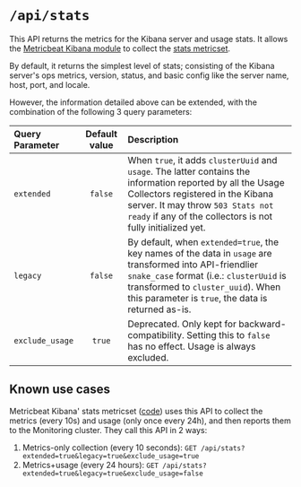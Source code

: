 # `/api/stats`

This API returns the metrics for the Kibana server and usage stats. It allows the [Metricbeat Kibana module](https://www.elastic.co/guide/en/beats/metricbeat/current/metricbeat-module-kibana.html) to collect the [stats metricset](https://www.elastic.co/guide/en/beats/metricbeat/current/metricbeat-metricset-kibana-stats.html).

By default, it returns the simplest level of stats; consisting of the Kibana server's ops metrics, version, status, and basic config like the server name, host, port, and locale.

However, the information detailed above can be extended, with the combination of the following 3 query parameters:

| Query Parameter | Default value | Description |
|:----------------|:-------------:|:------------|
|`extended`|`false`|When `true`, it adds `clusterUuid` and `usage`. The latter contains the information reported by all the Usage Collectors registered in the Kibana server. It may throw `503 Stats not ready` if any of the collectors is not fully initialized yet.|
|`legacy`|`false`|By default, when `extended=true`, the key names of the data in `usage` are transformed into API-friendlier `snake_case` format (i.e.: `clusterUuid` is transformed to `cluster_uuid`). When this parameter is `true`, the data is returned as-is.|
|`exclude_usage`|`true`| Deprecated. Only kept for backward-compatibility. Setting this to `false` has no effect. Usage is always excluded. | 

## Known use cases

Metricbeat Kibana' stats metricset ([code](https://github.com/elastic/beats/blob/master/metricbeat/module/kibana/stats/stats.go)) uses this API to collect the metrics (every 10s) and usage (only once every 24h), and then reports them to the Monitoring cluster. They call this API in 2 ways:

1. Metrics-only collection (every 10 seconds): `GET /api/stats?extended=true&legacy=true&exclude_usage=true`
2. Metrics+usage (every 24 hours): `GET /api/stats?extended=true&legacy=true&exclude_usage=false`
